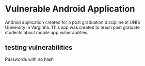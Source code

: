# Vulnerable Android Application
Android application created for a post graduation discipline at UNIS University in Varginha. This app was created to teach post gratuate students about mobile app vulnerabilities.

## testing vulnerabilities
Passwords with no hash
